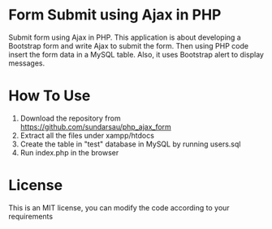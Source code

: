# Form Submit using Ajax in PHP
 Submit form using Ajax in PHP. 
This application is about developing a Bootstrap form and write Ajax to submit the form. Then using PHP code insert the form data in a MySQL table. Also, it uses Bootstrap alert to display messages.
# How To Use
1) Download the repository from https://github.com/sundarsau/php_ajax_form
2) Extract all the files under xampp/htdocs
3) Create the table in "test" database in MySQL by running users.sql
4) Run index.php in the browser
# License
This is an MIT license, you can modify the code according to your requirements
